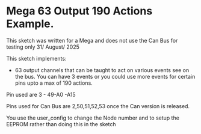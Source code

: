 # Mega 63 Output 190 Actions Example.

This sketch was written for a Mega and does not use the Can Bus for testing only 31/ August/ 2025

This sketch implements:
* 63 output channels that can be taught to act on various events see on the bus. You can have 
  3 events or you could use more events for certain pins upto a max of 190 actions.


Pin used are 3 - 49-A0 -A15

Pins used for Can Bus are 2,50,51,52,53 once the Can version is released.

You use the user_config to change the Node number and to setup the EEPROM rather than doing this in the sketch





